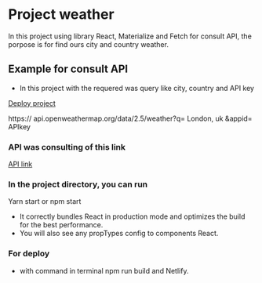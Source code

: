 # Project weather

In this project using library React, Materialize and Fetch for consult API, the porpose is for find ours city and country weather.

## Example for consult API

- In this project with the requered was query like city, country and API key

[Deploy project](https://weather-temp.netlify.app/)

https:// api.openweathermap.org/data/2.5/weather?q= London, uk &appid= APIkey

### API was consulting of this link

[API link](https://openweathermap.org/)

### In the project directory, you can run

Yarn start or npm start

- It correctly bundles React in production mode and optimizes the build for the best performance.
- You will also see any propTypes config to components React.

### For deploy  

- with command in terminal npm run build and Netlify.
